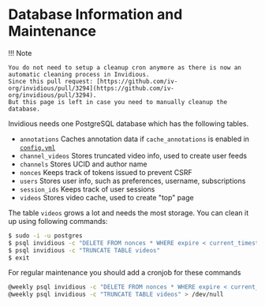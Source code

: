 # Database Information and Maintenance

!!! Note

    You do not need to setup a cleanup cron anymore as there is now an automatic cleaning process in Invidious.
    Since this pull request: [https://github.com/iv-org/invidious/pull/3294](https://github.com/iv-org/invidious/pull/3294).
    But this page is left in case you need to manually cleanup the database.

Invidious needs one PostgreSQL database which has the following tables.

- `annotations` Caches annotation data if `cache_annotations` is enabled in [`config.yml`](./configuration.md)
- `channel_videos` Stores truncated video info, used to create user feeds
- `channels` Stores UCID and author name
- `nonces` Keeps track of tokens issued to prevent CSRF
- `users` Stores user info, such as preferences, username, subscriptions
- `session_ids` Keeps track of user sessions
- `videos` Stores video cache, used to create "top" page

The table `videos` grows a lot and needs the most storage. You can clean it up using following commands:
```bash
$ sudo -i -u postgres
$ psql invidious -c "DELETE FROM nonces * WHERE expire < current_timestamp"
$ psql invidious -c "TRUNCATE TABLE videos"
$ exit
```

For regular maintenance you should add a cronjob for these commands
```bash
@weekly psql invidious -c "DELETE FROM nonces * WHERE expire < current_timestamp" > /dev/null
@weekly psql invidious -c "TRUNCATE TABLE videos" > /dev/null
```
